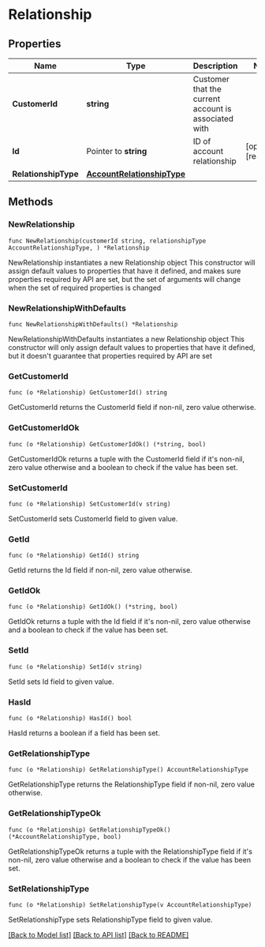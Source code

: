 # Relationship

## Properties

Name | Type | Description | Notes
------------ | ------------- | ------------- | -------------
**CustomerId** | **string** | Customer that the current account is associated with | 
**Id** | Pointer to **string** | ID of account relationship | [optional] [readonly] 
**RelationshipType** | [**AccountRelationshipType**](AccountRelationshipType.md) |  | 

## Methods

### NewRelationship

`func NewRelationship(customerId string, relationshipType AccountRelationshipType, ) *Relationship`

NewRelationship instantiates a new Relationship object
This constructor will assign default values to properties that have it defined,
and makes sure properties required by API are set, but the set of arguments
will change when the set of required properties is changed

### NewRelationshipWithDefaults

`func NewRelationshipWithDefaults() *Relationship`

NewRelationshipWithDefaults instantiates a new Relationship object
This constructor will only assign default values to properties that have it defined,
but it doesn't guarantee that properties required by API are set

### GetCustomerId

`func (o *Relationship) GetCustomerId() string`

GetCustomerId returns the CustomerId field if non-nil, zero value otherwise.

### GetCustomerIdOk

`func (o *Relationship) GetCustomerIdOk() (*string, bool)`

GetCustomerIdOk returns a tuple with the CustomerId field if it's non-nil, zero value otherwise
and a boolean to check if the value has been set.

### SetCustomerId

`func (o *Relationship) SetCustomerId(v string)`

SetCustomerId sets CustomerId field to given value.


### GetId

`func (o *Relationship) GetId() string`

GetId returns the Id field if non-nil, zero value otherwise.

### GetIdOk

`func (o *Relationship) GetIdOk() (*string, bool)`

GetIdOk returns a tuple with the Id field if it's non-nil, zero value otherwise
and a boolean to check if the value has been set.

### SetId

`func (o *Relationship) SetId(v string)`

SetId sets Id field to given value.

### HasId

`func (o *Relationship) HasId() bool`

HasId returns a boolean if a field has been set.

### GetRelationshipType

`func (o *Relationship) GetRelationshipType() AccountRelationshipType`

GetRelationshipType returns the RelationshipType field if non-nil, zero value otherwise.

### GetRelationshipTypeOk

`func (o *Relationship) GetRelationshipTypeOk() (*AccountRelationshipType, bool)`

GetRelationshipTypeOk returns a tuple with the RelationshipType field if it's non-nil, zero value otherwise
and a boolean to check if the value has been set.

### SetRelationshipType

`func (o *Relationship) SetRelationshipType(v AccountRelationshipType)`

SetRelationshipType sets RelationshipType field to given value.



[[Back to Model list]](../README.md#documentation-for-models) [[Back to API list]](../README.md#documentation-for-api-endpoints) [[Back to README]](../README.md)


